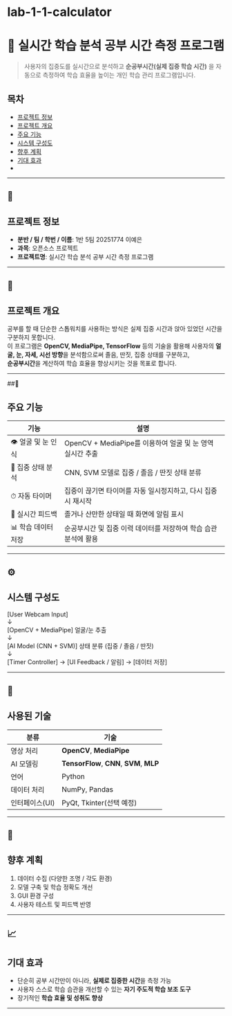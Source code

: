 # lab-1-1-calculator
# 🎯 실시간 학습 분석 공부 시간 측정 프로그램
> 사용자의 집중도를 실시간으로 분석하고 **순공부시간(실제 집중 학습 시간)** 을 자동으로 측정하여 학습 효율을 높이는 개인 학습 관리 프로그램입니다.

## 목차
- [프로젝트 정보](#프로젝트-정보)
- [프로젝트 개요](#프로젝트-개요)
- [주요 기능](#주요-기능)
- [시스템 구성도](#시스템-구성도)
- [향후 계획](#향후-계획)
- [기대 효과](#기대-효과)
- 

---
## 📄 
## 프로젝트 정보
- **분반 / 팀 / 학번 / 이름**: 1반 5팀 20251774 이예은  
- **과목**: 오픈소스 프로젝트  
- **프로젝트명**: 실시간 학습 분석 공부 시간 측정 프로그램  

---

## 🧩
## 프로젝트 개요

공부를 할 때 단순한 스톱워치를 사용하는 방식은 실제 집중 시간과 앉아 있었던 시간을 구분하지 못합니다.  
이 프로그램은 **OpenCV, MediaPipe, TensorFlow** 등의 기술을 활용해 사용자의 **얼굴, 눈, 자세, 시선 방향**을 분석함으로써 졸음, 딴짓, 집중 상태를 구분하고,  
**순공부시간**을 계산하여 학습 효율을 향상시키는 것을 목표로 합니다.

---

##🧠
## 주요 기능

| 기능 | 설명 |
|------|------|
| 👁 얼굴 및 눈 인식 | OpenCV + MediaPipe를 이용하여 얼굴 및 눈 영역 실시간 추출 |
| 🤖 집중 상태 분석 | CNN, SVM 모델로 집중 / 졸음 / 딴짓 상태 분류 |
| ⏱ 자동 타이머 | 집중이 끊기면 타이머를 자동 일시정지하고, 다시 집중 시 재시작 |
| 🔔 실시간 피드백 | 졸거나 산만한 상태일 때 화면에 알림 표시 |
| 📊 학습 데이터 저장 | 순공부시간 및 집중 이력 데이터를 저장하여 학습 습관 분석에 활용 |

---

## ⚙️
## 시스템 구성도

[User Webcam Input]  
↓  
[OpenCV + MediaPipe] 얼굴/눈 추출  
↓  
[AI Model (CNN + SVM)] 상태 분류 (집중 / 졸음 / 딴짓)  
↓  
[Timer Controller] → [UI Feedback / 알림] → [데이터 저장]

---

## 🧰
## 사용된 기술

| 분류 | 기술 |
|------|------|
| 영상 처리 | **OpenCV**, **MediaPipe** |
| AI 모델링 | **TensorFlow**, **CNN**, **SVM**, **MLP** |
| 언어 | Python |
| 데이터 처리 | NumPy, Pandas |
| 인터페이스(UI) | PyQt, Tkinter(선택 예정) |

---

## 🚀
## 향후 계획
1. 데이터 수집 (다양한 조명 / 각도 환경)
2. 모델 구축 및 학습 정확도 개선
3. GUI 환경 구성
4. 사용자 테스트 및 피드백 반영

---
## 📈
## 기대 효과 
- 단순히 공부 시간만이 아니라, **실제로 집중한 시간**을 측정 가능
- 사용자 스스로 학습 습관을 개선할 수 있는 **자기 주도적 학습 보조 도구**
- 장기적인 **학습 효율 및 성취도 향상** 

--- 
